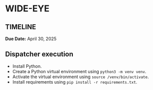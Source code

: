 # WIDE-EYE

## TIMELINE
**Due Date:** April 30, 2025

## Dispatcher execution
 - Install Python. 
 - Create a Python virtual environment using `python3 -m venv venv`. 
 - Activate the virtual environment using `source /venv/bin/activate`. 
 - Install requirements using `pip install -r requirements.txt`. 

